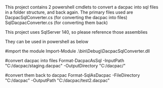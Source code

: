 
This project contains 2 powershell cmdlets to convert a dacpac into sql files in a folder structure, and back again.
The primary files used are 
DacpacSqlConverter.cs (for converting the dacpac into files)
SqlDacpacConverter.cs (for converting them back)

This project uses SqlServer 140, so please reference those assemblies

They can be used in powershell as below

#import the module
Import-Module .\bin\Debug\DacpacSqlConverter.dll

#convert dacpac into files
Format-DacpacAsSql -InputPath "C:/dacpac/staging.dacpac" -OutputDirectory "C:/dacpac/"

#convert them back to dacpac
Format-SqlAsDacpac -FileDirectory "C:/dacpac" -OutputPath "C:/dacpac/test2.dacpac"